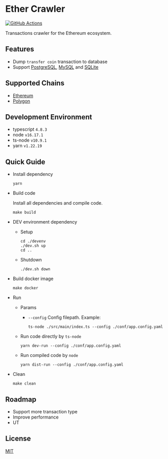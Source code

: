 # Ether Crawler

[![GitHub Actions](https://github.com/jovijovi/ether-crawler/workflows/Test/badge.svg)](https://github.com/jovijovi/ether-crawler)

Transactions crawler for the Ethereum ecosystem.

## Features

- Dump `transfer coin` transaction to database
- Support [PostgreSQL](https://www.postgresql.org), [MySQL](https://www.mysql.com) and [SQLite](https://www.sqlite.org) 

## Supported Chains

- [Ethereum](https://ethereum.org/)
- [Polygon](https://polygon.technology/)

## Development Environment

- typescript `4.8.3`
- node `v16.17.1`
- ts-node `v10.9.1`
- yarn `v1.22.19`

## Quick Guide

- Install dependency

  ```shell
  yarn
  ```

- Build code

  Install all dependencies and compile code.

  ```shell
  make build
  ```

- DEV environment dependency

  - Setup

    ```shell
    cd ./devenv
    ./dev.sh up
    cd ..
    ```

  - Shutdown

    ```shell
    ./dev.sh down
    ```

- Build docker image

  ```shell
  make docker
  ```

- Run

    - Params

        - `--config` Config filepath. Example:

          ```shell
          ts-node ./src/main/index.ts --config ./conf/app.config.yaml
          ```

    - Run code directly by `ts-node`

      ```shell
      yarn dev-run --config ./conf/app.config.yaml
      ```

    - Run compiled code by `node`

      ```shell
      yarn dist-run --config ./conf/app.config.yaml
      ```

- Clean

  ```shell
  make clean
  ```

## Roadmap

- Support more transaction type
- Improve performance
- UT

## License

[MIT](LICENSE)
